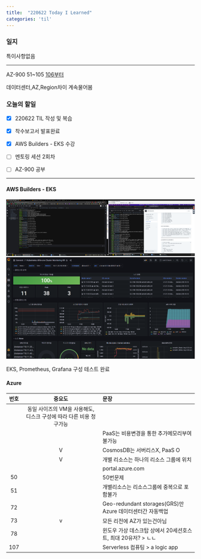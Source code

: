 ```yaml
---
title:  "220622 Today I Learned"
categories: 'til'
---
```


### 일지  


특이사항없음  

---

AZ-900 51~105
[106부터](https://www.examtopics.com/exams/microsoft/az-900/view/21/)  

데이터센터,AZ,Region차이 계속물어봄  


### 오늘의 할일

- [x] 220622 TIL 작성 및 복습
- [X] 착수보고서 발표완료
- [X] AWS Builders - EKS 수강
- [ ] 멘토링 세션 2회차
- [ ] AZ-900 공부
 

---


#### AWS Builders - EKS

![progress](/assets/til/til810.png)
![end](/assets/til/til811.png)

EKS, Prometheus, Grafana 구성 테스트 완료

#### Azure

|번호|중요도|문장|
|:---:|:---:|:---|
||동일 사이즈의 VM을 사용해도, 디스크 구성에 따라 다른 비용 청구가능|
|||PaaS는 비용변경을 통한 추가메모리부여 불가능|
||V|CosmosDB는 서버리스X, PaaS O|
||V|개별 리소스는 하나의 리소스 그룹에 위치|
|||portal.azure.com|
|50||50번문제|
|51||개별리소스는 리소스그룹에 중복으로 포함불가|
|72||Geo-redundant storages(GRS)만 Azure 데이터센터간 자동백업|
|73|v|모든 리전에 AZ가 있는건아님|
|78||윈도우 가상 데스크탑 상에서 20세션호스트, 최대 20유저? > ㄴㄴ|
|107||Serverless 컴퓨팅 > a logic app|


